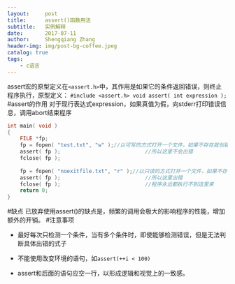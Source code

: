 ```yaml
---
layout:     post
title:      assert()函数用法
subtitle:   实例解释
date:       2017-07-11
author:     Shengqiang Zhang
header-img: img/post-bg-coffee.jpeg
catalog: true
tags:
    - c语言
---
```


assert宏的原型定义在`<assert.h>`中，其作用是如果它的条件返回错误，则终止程序执行，原型定义：
`#include <assert.h>
void assert( int expression );`
#assert的作用
对于现行表达式expression，如果真值为假，向stderr打印错误信息，调用abort结束程序

```c
int main( void )
{
    FILE *fp;
    fp = fopen( "test.txt", "w" );//以可写的方式打开一个文件，如果不存在就创建一个同名文件
    assert( fp );                           //所以这里不会出错
    fclose( fp );
    
    fp = fopen( "noexitfile.txt", "r" );//以只读的方式打开一个文件，如果不存在就打开文件失败
    assert( fp );                           //所以这里出错
    fclose( fp );                           //程序永远都执行不到这里来
    return 0;
}
```
#缺点
已放弃使用assert()的缺点是，频繁的调用会极大的影响程序的性能，增加额外的开销。
#注意事项
 - 最好每次只检测一个条件，当有多个条件时，即使能够检测错误，但是无法判断具体出错的式子

 - 不能使用改变环境的语句，如`assert(++i < 100)`

 - assert和后面的语句应空一行，以形成逻辑和视觉上的一致感。